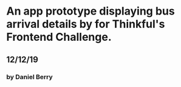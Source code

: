 # An app prototype displaying bus arrival details by for Thinkful's Frontend Challenge.
## 12/12/19
### by Daniel Berry
